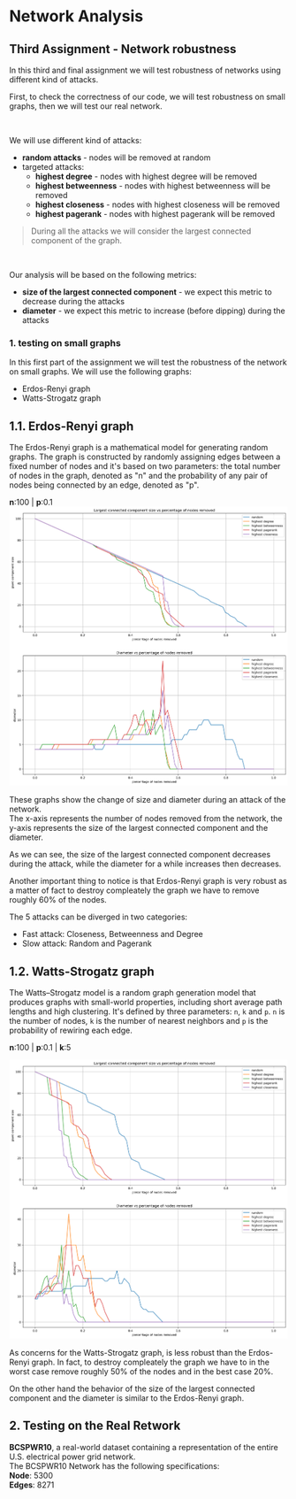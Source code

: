# Network Analysis

## Third Assignment - Network robustness

In this third and final assignment we will test robustness of networks using different kind of attacks.

First, to check the correctness of our code, we will test robustness on small graphs, then we will test our real network.

<br>

We will use different kind of attacks:

- **random attacks** - nodes will be removed at random
- targeted attacks:
  - **highest degree** - nodes with highest degree will be removed
  - **highest betweenness** - nodes with highest betweenness will be removed
  - **highest closeness** - nodes with highest closeness will be removed
  - **highest pagerank** - nodes with highest pagerank will be removed

> During all the attacks we will consider the largest connected component of the graph.

<br>

Our analysis will be based on the following metrics:

- **size of the largest connected component** - we expect this metric to decrease during the attacks
- **diameter** - we expect this metric to increase (before dipping) during the attacks

### 1. testing on small graphs

In this first part of the assignment we will test the robustness of the network on small graphs. We will use the following graphs:

- Erdos-Renyi graph
- Watts-Strogatz graph

## 1.1. Erdos-Renyi graph

The Erdos-Renyi graph is a mathematical model for generating random graphs.
The graph is constructed by randomly assigning edges between a fixed number of nodes and it's based on two parameters: the total number of nodes in the graph, denoted as "n" and the probability of any pair of nodes being connected by an edge, denoted as "p".   
  
<strong>n</strong>:100 |
<strong>p</strong>:0.1
![erdos-renyi-n100-p0.1](./src/erdos-renyi-n100-p0.1.png)
  
These graphs show the change of size and diameter during an attack of the network.  
The x-axis represents the number of nodes removed from the network, the y-axis represents the size of the largest connected component and the diameter.

As we can see, the size of the largest connected component decreases during the attack, while the diameter for a while increases then decreases.

Another important thing to notice is that Erdos-Renyi graph is very robust as a matter of fact to destroy compleately the graph we have to remove roughly 60% of the nodes.

The 5 attacks can be diverged in two categories: 
- Fast attack: Closeness, Betweenness and Degree
- Slow attack: Random and Pagerank

## 1.2. Watts-Strogatz graph

The Watts–Strogatz model is a random graph generation model that produces graphs with small-world properties, including short average path lengths and high clustering.
It's defined by three parameters: `n`, `k` and `p`. `n` is the number of nodes, `k` is the number of nearest neighbors and `p` is the probability of rewiring each edge.  

<strong>n</strong>:100 |
<strong>p</strong>:0.1 |
<strong>k</strong>:5

![watts-strogatz-n100-p0.1-k5](./src/watts-strogatz-n100-p0.1-k5.png)

As concerns for the Watts-Strogatz graph, is less robust than the Erdos-Renyi graph. In fact, to destroy compleately the graph we have to in the worst case remove roughly 50% of the nodes and in the best case 20%.

On the other hand the behavior of the size of the largest connected component and the diameter is similar to the Erdos-Renyi graph.

## 2. Testing on the Real Retwork

**BCSPWR10**, a real-world dataset containing a representation of the entire U.S. electrical power grid network.  
The BCSPWR10 Network has the following specifications:  
**Node**: 5300  
**Edges**: 8271
